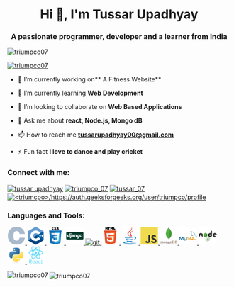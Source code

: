 <h1 align="center">Hi 👋, I'm Tussar Upadhyay</h1>
<h3 align="center">A passionate programmer, developer and a learner from India</h3>

<p align="left"> <img src="https://komarev.com/ghpvc/?username=triumpco07&label=Profile%20views&color=0e75b6&style=flat" alt="triumpco07" /> </p>

<p align="left"> <a href="https://github.com/ryo-ma/github-profile-trophy"><img src="https://github-profile-trophy.vercel.app/?username=triumpco07" alt="triumpco07" /></a> </p>

- 🔭 I’m currently working on** A Fitness Website**

- 🌱 I’m currently learning **Web Development**

- 👯 I’m looking to collaborate on **Web Based Applications**

- 💬 Ask me about **react, Node.js, Mongo dB**

- 📫 How to reach me **tussarupadhyay00@gmail.com**

- ⚡ Fun fact **I love to dance and play cricket**

<h3 align="left">Connect with me:</h3>
<p align="left">
<a href="https://www.linkedin.com/in/tussar-upadhyay-abb094189/" target="blank"><img align="center" src="https://img.icons8.com/fluent/240/000000/linkedin.png" alt="tussar upadhyay" height="30" width="30" /></a>
<a href="https://www.codechef.com/users/triumpco_07" target="blank"><img align="center" src="https://cdn.jsdelivr.net/npm/simple-icons@3.1.0/icons/codechef.svg" alt="triumpco_07" height="30" width="40" /></a>
<a href="https://codeforces.com/profile/tussar_07" target="blank"><img align="center" src="https://cdn.jsdelivr.net/npm/simple-icons@3.0.1/icons/codeforces.svg" alt="tussar_07" height="30" width="40" /></a>
<a href="https://auth.geeksforgeeks.org/user/<triumcpo>/https://auth.geeksforgeeks.org/user/triumpco/profile" target="blank"><img align="center" src="https://img.icons8.com/color/48/000000/GeeksforGeeks.png" alt="<triumcpo>/https://auth.geeksforgeeks.org/user/triumpco/profile" height="30" width="30" /></a>
</p>

<h3 align="left">Languages and Tools:</h3>
<p align="left"> <a href="https://www.cprogramming.com/" target="_blank"> <img src="https://raw.githubusercontent.com/devicons/devicon/master/icons/c/c-original.svg" alt="c" width="40" height="40"/> </a> <a href="https://www.w3schools.com/cpp/" target="_blank"> <img src="https://raw.githubusercontent.com/devicons/devicon/master/icons/cplusplus/cplusplus-original.svg" alt="cplusplus" width="40" height="40"/> </a> <a href="https://www.w3schools.com/css/" target="_blank"> <img src="https://raw.githubusercontent.com/devicons/devicon/master/icons/css3/css3-original-wordmark.svg" alt="css3" width="40" height="40"/> </a> <a href="https://www.djangoproject.com/" target="_blank"> <img src="https://raw.githubusercontent.com/devicons/devicon/master/icons/django/django-original.svg" alt="django" width="40" height="40"/> </a> <a href="https://git-scm.com/" target="_blank"> <img src="https://www.vectorlogo.zone/logos/git-scm/git-scm-icon.svg" alt="git" width="40" height="40"/> </a> <a href="https://www.w3.org/html/" target="_blank"> <img src="https://raw.githubusercontent.com/devicons/devicon/master/icons/html5/html5-original-wordmark.svg" alt="html5" width="40" height="40"/> </a> <a href="https://www.java.com" target="_blank"> <img src="https://raw.githubusercontent.com/devicons/devicon/master/icons/java/java-original.svg" alt="java" width="40" height="40"/> </a> <a href="https://developer.mozilla.org/en-US/docs/Web/JavaScript" target="_blank"> <img src="https://raw.githubusercontent.com/devicons/devicon/master/icons/javascript/javascript-original.svg" alt="javascript" width="40" height="40"/> </a> <a href="https://www.mongodb.com/" target="_blank"> <img src="https://raw.githubusercontent.com/devicons/devicon/master/icons/mongodb/mongodb-original-wordmark.svg" alt="mongodb" width="40" height="40"/> </a> <a href="https://www.mysql.com/" target="_blank"> <img src="https://raw.githubusercontent.com/devicons/devicon/master/icons/mysql/mysql-original-wordmark.svg" alt="mysql" width="40" height="40"/> </a> <a href="https://nodejs.org" target="_blank"> <img src="https://raw.githubusercontent.com/devicons/devicon/master/icons/nodejs/nodejs-original-wordmark.svg" alt="nodejs" width="40" height="40"/> </a> <a href="https://www.python.org" target="_blank"> <img src="https://raw.githubusercontent.com/devicons/devicon/master/icons/python/python-original.svg" alt="python" width="40" height="40"/> </a> <a href="https://reactjs.org/" target="_blank"> <img src="https://raw.githubusercontent.com/devicons/devicon/master/icons/react/react-original-wordmark.svg" alt="react" width="40" height="40"/> </a> </p>

<p><img align="left" src="https://github-readme-stats.vercel.app/api/top-langs?username=triumpco07&show_icons=true&locale=en&layout=compact" alt="triumpco07" /></p>

<p>&nbsp;<img align="center" src="https://github-readme-stats.vercel.app/api?username=triumpco07&&show_icons=true&title_color=ffffff&icon_color=bb2acf&text_color=daf7dc&bg_color=191919" alt="triumpco07" /></p>

